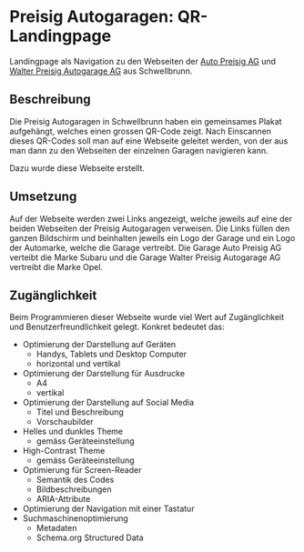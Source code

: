 # Preisig Autogaragen: QR-Landingpage

Landingpage als Navigation zu den Webseiten der
[Auto Preisig AG](https://auto-preisig.ch/) und
[Walter Preisig Autogarage AG](https://preisig.opel.ch/ueber-uns/walter-preisig-autogarage-ag/)
aus Schwellbrunn.

## Beschreibung

Die Preisig Autogaragen in Schwellbrunn haben ein gemeinsames Plakat
aufgehängt, welches einen grossen QR-Code zeigt. Nach Einscannen dieses
QR-Codes soll man auf eine Webseite geleitet werden, von der aus man dann zu
den Webseiten der einzelnen Garagen navigieren kann.

Dazu wurde diese Webseite erstellt.

## Umsetzung

Auf der Webseite werden zwei Links angezeigt, welche jeweils auf eine der
beiden Webseiten der Preisig Autogaragen verweisen. Die Links füllen den ganzen
Bildschirm und beinhalten jeweils ein Logo der Garage und ein Logo der
Automarke, welche die Garage vertreibt. Die Garage Auto Preisig AG verteibt die
Marke Subaru und die Garage Walter Preisig Autogarage AG vertreibt die Marke
Opel.

## Zugänglichkeit

Beim Programmieren dieser Webseite wurde viel Wert auf Zugänglichkeit und
Benutzerfreundlichkeit gelegt. Konkret bedeutet das:

- Optimierung der Darstellung auf Geräten
  - Handys, Tablets und Desktop Computer
  - horizontal und vertikal
- Optimierung der Darstellung für Ausdrucke
  - A4
  - vertikal
- Optimierung der Darstellung auf Social Media
  - Titel und Beschreibung
  - Vorschaubilder
- Helles und dunkles Theme
  - gemäss Geräteeinstellung
- High-Contrast Theme
  - gemäss Geräteeinstellung
- Optimierung für Screen-Reader
  - Semantik des Codes
  - Bildbeschreibungen
  - ARIA-Attribute
- Optimierung der Navigation mit einer Tastatur
- Suchmaschinenoptimierung
  - Metadaten
  - Schema.org Structured Data
